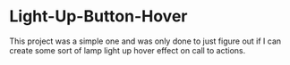 # Light-Up-Button-Hover

This project was a simple one and was only done to just figure out if I can create some sort of lamp light up hover effect on call to actions.
